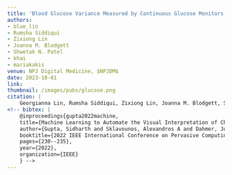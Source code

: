 ```yaml
---
title: 'Blood Glucose Variance Measured by Continuous Glucose Monitors Across the Menstrual Cycle'
authors: 
- blue_lin
- Rumsha Siddiqui
- Zixiong Lin
- Joanna M. Blodgett
- Shwetak N. Patel
- khai
- mariakakis
venue: NPJ Digital Medicine, $NPJDM$
date: 2023-10-01
link: 
thumbnail: /images/pubs/glucose.png
citation: |
    Georgianna Lin, Rumsha Siddiqui, Zixiong Lin, Joanna M. Blodgett, Shwetak N. Patel, Khai Truong, and Alex Mariakakis. 2023. Blood Glucose Variance Measured by Continuous Glucose Monitors Across the Menstrual Cycle. In NPJ Digital Medicine (2023).
<!-- bibtex: |
    @inproceedings{gupta2022machine,
    title={Machine Learning to Automate the Visual Interpretation of Chemical Agglutination Tests},
    author={Gupta, Sidharth and Sklavounos, Alexandros A and Dahmer, Joshua and Yong, Anthony KC and Abdullah, Mohammed AA and Camacho, Gilberto and Morton, Keith and Shiu, Matthew and Labrecque, Jean and Veres, Teodor and others},
    booktitle={2022 IEEE International Conference on Pervasive Computing and Communications Workshops and other Affiliated Events (PerCom Workshops)},
    pages={230--235},
    year={2022},
    organization={IEEE}
    } -->
---
```

